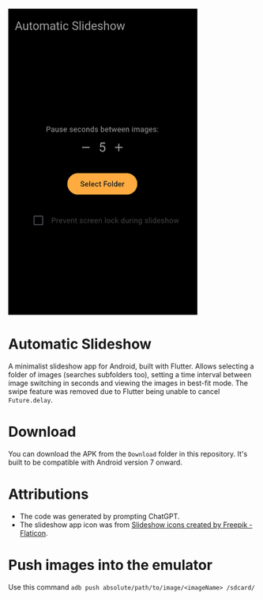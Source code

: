 ![Alt text](gallery/automaticSlideshow.png?raw=true "Sample screenshot of Automatic Slideshow")  

# Automatic Slideshow
  
A minimalist slideshow app for Android, built with Flutter. Allows selecting a folder of images (searches subfolders too), setting a time interval between image switching in seconds and viewing the images in best-fit mode. The swipe feature was removed due to Flutter being unable to cancel `Future.delay`.
  
# Download
You can download the APK from the `Download` folder in this repository. It's built to be compatible with Android version 7 onward.  
  
# Attributions
* The code was generated by prompting ChatGPT.
* The slideshow app icon was from [Slideshow icons created by Freepik - Flaticon](https://www.flaticon.com/free-icons/slideshow).

# Push images into the emulator
Use this command `adb push absolute/path/to/image/<imageName> /sdcard/`

